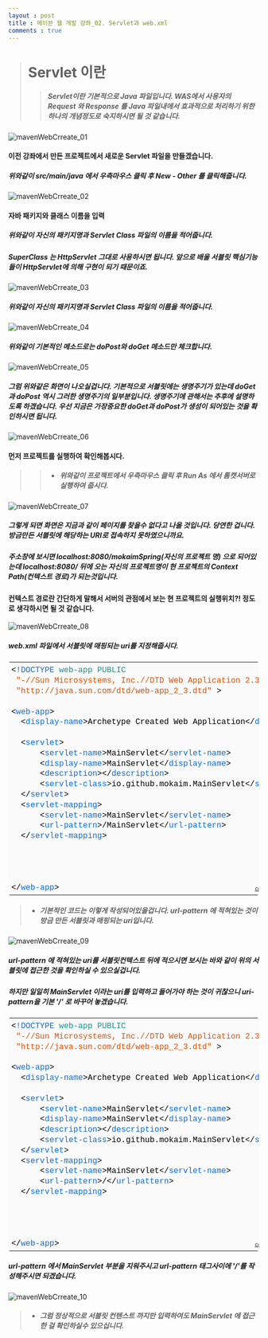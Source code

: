 ```yaml
---
layout : post
title : 메이븐 웹 개발 강좌_02. Servlet과 web.xml
comments : true
---
```


> # Servlet 이란
>> ##### Servlet이란 기본적으로 Java 파일입니다. WAS에서 사용자의 Request 와 Response 를 Java 파일내에서 효과적으로 처리하기 위한 하나의 개념정도로 숙지하시면 될 것 같습니다.




![mavenWebCrreate_01](/imgs/mavenWebCreate_01/mavenWebCrreate_01.png)



#### 이전 강좌에서 만든 프로젝트에서 새로운 Servlet 파일을 만들겠습니다.
##### 위와같이 src/main/java 에서 우측마우스 클릭 후 New - Other 를 클릭해줍니다.



![mavenWebCrreate_02](/imgs/mavenWebCreate_01/mavenWebCrreate_02.png)



#### 자바 패키지와 클래스 이름을 입력
##### 위와같이 자신의 패키지명과 Servlet Class 파일의 이름을 적어줍니다.
##### SuperClass 는 HttpServlet 그대로 사용하시면 됩니다. 앞으로 배울 서블릿 핵심기능들이 HttpServlet에 의해 구현이 되기 때문이죠.



![mavenWebCrreate_03](/imgs/mavenWebCreate_01/mavenWebCrreate_03.png)


##### 위와같이 자신의 패키지명과 Servlet Class 파일의 이름을 적어줍니다.



![mavenWebCrreate_04](/imgs/mavenWebCreate_01/mavenWebCrreate_04.png)


##### 위와같이 기본적인 메소드로는 doPost와 doGet 메소드만 체크합니다.



![mavenWebCrreate_05](/imgs/mavenWebCreate_01/mavenWebCrreate_05.png)


##### 그럼 위와같은 화면이 나오실겁니다. 기본적으로 서블릿에는 생명주기가 있는데 doGet과 doPost 역시 그러한 생명주기의 일부분입니다. 생명주기에 관해서는 추후에 설명하도록 하겠습니다. 우선 지금은 가장중요한 doGet과 doPost가 생성이 되어있는 것을 확인하시면 됩니다.


![mavenWebCrreate_06](/imgs/mavenWebCreate_01/mavenWebCrreate_06.png)


#### 먼저 프로젝트를 실행하여 확인해봅시다.
>> * ##### 위와같이 프로젝트에서 우측마우스 클릭 후 Run As 에서 톰캣서버로 실행하여 줍시다.


![mavenWebCrreate_07](/imgs/mavenWebCreate_01/mavenWebCrreate_07.png)


##### 그렇게 되면 화면은 지금과 같이 페이지를 찾을수 없다고 나올 것입니다. 당연한 겁니다. 방금만든 서블릿에 해당하는 URI로 접속하지 못하였으니까요.
##### 주소창에 보시면 localhost:8080/mokaimSpring(자신의 프로젝트 명) 으로 되어있는데  localhost:8080/ 뒤에 오는 자신의 프로젝트명이 현 프로젝트의 Context Path(컨텍스트 경로)가 되는것입니다.
#### 컨텍스트 경로란 간단하게 말해서 서버의 관점에서 보는 현 프로젝트의 실행위치?! 정도로 생각하시면 될 것 같습니다.

![mavenWebCrreate_08](/imgs/mavenWebCreate_01/mavenWebCrreate_08.png)

##### web.xml 파일에서 서블릿에 매핑되는 uri를 지정해줍시다.

<div class="colorscripter-code" style="color:#010101;font-family:Consolas, 'Liberation Mono', Menlo, Courier, monospace !important; position:relative !important;overflow:auto"><table class="colorscripter-code-table" style="margin:0;padding:0;border:none;background-color:#fafafa;border-radius:4px;" cellspacing="0" cellpadding="0"><tr><td style="padding:6px 0;text-align:left"><div style="margin:0;padding:0;color:#010101;font-family:Consolas, 'Liberation Mono', Menlo, Courier, monospace !important;line-height:130%"><div style="padding:0 6px; white-space:pre; line-height:130%"><span style="color:#010101">&lt;</span><span style="color:#066de2">!DOCTYPE</span>&nbsp;<span style="color:#0a9989">web-app</span>&nbsp;<span style="color:#0a9989">PUBLIC</span></div><div style="padding:0 6px; white-space:pre; line-height:130%"><span style="color:#0a9989"></span>&nbsp;<span style="color:#df5000">"-//Sun&nbsp;Microsystems,&nbsp;Inc.//DTD&nbsp;Web&nbsp;Application&nbsp;2.3//EN"</span><span style="color:#0a9989"></span></div><div style="padding:0 6px; white-space:pre; line-height:130%"><span style="color:#0a9989"></span>&nbsp;<span style="color:#df5000">"http://java.sun.com/dtd/web-app_2_3.dtd"</span><span style="color:#0a9989"></span>&nbsp;<span style="color:#0a9989"></span><span style="color:#010101">&gt;</span></div><div style="padding:0 6px; white-space:pre; line-height:130%">&nbsp;</div><div style="padding:0 6px; white-space:pre; line-height:130%"><span style="color:#010101">&lt;</span><span style="color:#066de2">web-app</span><span style="color:#010101">&gt;</span></div><div style="padding:0 6px; white-space:pre; line-height:130%">&nbsp;&nbsp;<span style="color:#010101">&lt;</span><span style="color:#066de2">display-name</span><span style="color:#010101">&gt;</span>Archetype&nbsp;Created&nbsp;Web&nbsp;Application<span style="color:#010101">&lt;</span><span style="color:#010101">/</span><span style="color:#066de2">display-name</span><span style="color:#010101">&gt;</span></div><div style="padding:0 6px; white-space:pre; line-height:130%">&nbsp;&nbsp;</div><div style="padding:0 6px; white-space:pre; line-height:130%">&nbsp;&nbsp;<span style="color:#010101">&lt;</span><span style="color:#066de2">servlet</span><span style="color:#010101">&gt;</span></div><div style="padding:0 6px; white-space:pre; line-height:130%">&nbsp;&nbsp;&nbsp;&nbsp;&nbsp;&nbsp;<span style="color:#010101">&lt;</span><span style="color:#066de2">servlet-name</span><span style="color:#010101">&gt;</span>MainServlet<span style="color:#010101">&lt;</span><span style="color:#010101">/</span><span style="color:#066de2">servlet-name</span><span style="color:#010101">&gt;</span></div><div style="padding:0 6px; white-space:pre; line-height:130%">&nbsp;&nbsp;&nbsp;&nbsp;&nbsp;&nbsp;<span style="color:#010101">&lt;</span><span style="color:#066de2">display-name</span><span style="color:#010101">&gt;</span>MainServlet<span style="color:#010101">&lt;</span><span style="color:#010101">/</span><span style="color:#066de2">display-name</span><span style="color:#010101">&gt;</span></div><div style="padding:0 6px; white-space:pre; line-height:130%">&nbsp;&nbsp;&nbsp;&nbsp;&nbsp;&nbsp;<span style="color:#010101">&lt;</span><span style="color:#066de2">description</span><span style="color:#010101">&gt;</span><span style="color:#010101">&lt;</span><span style="color:#010101">/</span><span style="color:#066de2">description</span><span style="color:#010101">&gt;</span></div><div style="padding:0 6px; white-space:pre; line-height:130%">&nbsp;&nbsp;&nbsp;&nbsp;&nbsp;&nbsp;<span style="color:#010101">&lt;</span><span style="color:#066de2">servlet-class</span><span style="color:#010101">&gt;</span>io.github.mokaim.MainServlet<span style="color:#010101">&lt;</span><span style="color:#010101">/</span><span style="color:#066de2">servlet-class</span><span style="color:#010101">&gt;</span></div><div style="padding:0 6px; white-space:pre; line-height:130%">&nbsp;&nbsp;<span style="color:#010101">&lt;</span><span style="color:#010101">/</span><span style="color:#066de2">servlet</span><span style="color:#010101">&gt;</span></div><div style="padding:0 6px; white-space:pre; line-height:130%">&nbsp;&nbsp;<span style="color:#010101">&lt;</span><span style="color:#066de2">servlet-mapping</span><span style="color:#010101">&gt;</span></div><div style="padding:0 6px; white-space:pre; line-height:130%">&nbsp;&nbsp;&nbsp;&nbsp;&nbsp;&nbsp;<span style="color:#010101">&lt;</span><span style="color:#066de2">servlet-name</span><span style="color:#010101">&gt;</span>MainServlet<span style="color:#010101">&lt;</span><span style="color:#010101">/</span><span style="color:#066de2">servlet-name</span><span style="color:#010101">&gt;</span></div><div style="padding:0 6px; white-space:pre; line-height:130%">&nbsp;&nbsp;&nbsp;&nbsp;&nbsp;&nbsp;<span style="color:#010101">&lt;</span><span style="color:#066de2">url-pattern</span><span style="color:#010101">&gt;</span>/MainServlet<span style="color:#010101">&lt;</span><span style="color:#010101">/</span><span style="color:#066de2">url-pattern</span><span style="color:#010101">&gt;</span></div><div style="padding:0 6px; white-space:pre; line-height:130%">&nbsp;&nbsp;<span style="color:#010101">&lt;</span><span style="color:#010101">/</span><span style="color:#066de2">servlet-mapping</span><span style="color:#010101">&gt;</span></div><div style="padding:0 6px; white-space:pre; line-height:130%">&nbsp;&nbsp;</div><div style="padding:0 6px; white-space:pre; line-height:130%">&nbsp;</div><div style="padding:0 6px; white-space:pre; line-height:130%">&nbsp;</div><div style="padding:0 6px; white-space:pre; line-height:130%">&nbsp;</div><div style="padding:0 6px; white-space:pre; line-height:130%"><span style="color:#010101">&lt;</span><span style="color:#010101">/</span><span style="color:#066de2">web-app</span><span style="color:#010101">&gt;</span></div></div><div style="text-align:right;margin-top:-13px;margin-right:5px;font-size:9px;font-style:italic"><a href="http://colorscripter.com/info#e" target="_blank" style="color:#e5e5e5text-decoration:none">Colored by Color Scripter</a></div></td><td style="vertical-align:bottom;padding:0 2px 4px 0"><a href="http://colorscripter.com/info#e" target="_blank" style="text-decoration:none;color:white"><span style="font-size:9px;word-break:normal;background-color:#e5e5e5;color:white;border-radius:10px;padding:1px">cs</span></a></td></tr></table></div>


> * ##### 기본적인 코드는 이렇게 작성되어있을겁니다. url-pattern 에 적혀있는 것이 방금 만든 서블릿과 매핑되는 uri입니다.


![mavenWebCrreate_09](/imgs/mavenWebCreate_01/mavenWebCrreate_09.png)
##### url-pattern 에 적혀있는 uri를 서블릿컨텍스트 뒤에 적으시면 보시는 바와 같이 위의 서블릿에 접근한 것을 확인하실 수 있으실겁니다.
##### 하지만 일일히 MainServlet 이라는 uri를 입력하고 들어가야 하는 것이 귀찮으니 uri-pattern을 기본 '/' 로 바꾸어 놓겠습니다.

<div class="colorscripter-code" style="color:#010101;font-family:Consolas, 'Liberation Mono', Menlo, Courier, monospace !important; position:relative !important;overflow:auto"><table class="colorscripter-code-table" style="margin:0;padding:0;border:none;background-color:#fafafa;border-radius:4px;" cellspacing="0" cellpadding="0"><tr><td style="padding:6px 0;text-align:left"><div style="margin:0;padding:0;color:#010101;font-family:Consolas, 'Liberation Mono', Menlo, Courier, monospace !important;line-height:130%"><div style="padding:0 6px; white-space:pre; line-height:130%"><span style="color:#010101">&lt;</span><span style="color:#066de2">!DOCTYPE</span>&nbsp;<span style="color:#0a9989">web-app</span>&nbsp;<span style="color:#0a9989">PUBLIC</span></div><div style="padding:0 6px; white-space:pre; line-height:130%"><span style="color:#0a9989"></span>&nbsp;<span style="color:#df5000">"-//Sun&nbsp;Microsystems,&nbsp;Inc.//DTD&nbsp;Web&nbsp;Application&nbsp;2.3//EN"</span><span style="color:#0a9989"></span></div><div style="padding:0 6px; white-space:pre; line-height:130%"><span style="color:#0a9989"></span>&nbsp;<span style="color:#df5000">"http://java.sun.com/dtd/web-app_2_3.dtd"</span><span style="color:#0a9989"></span>&nbsp;<span style="color:#0a9989"></span><span style="color:#010101">&gt;</span></div><div style="padding:0 6px; white-space:pre; line-height:130%">&nbsp;</div><div style="padding:0 6px; white-space:pre; line-height:130%"><span style="color:#010101">&lt;</span><span style="color:#066de2">web-app</span><span style="color:#010101">&gt;</span></div><div style="padding:0 6px; white-space:pre; line-height:130%">&nbsp;&nbsp;<span style="color:#010101">&lt;</span><span style="color:#066de2">display-name</span><span style="color:#010101">&gt;</span>Archetype&nbsp;Created&nbsp;Web&nbsp;Application<span style="color:#010101">&lt;</span><span style="color:#010101">/</span><span style="color:#066de2">display-name</span><span style="color:#010101">&gt;</span></div><div style="padding:0 6px; white-space:pre; line-height:130%">&nbsp;&nbsp;</div><div style="padding:0 6px; white-space:pre; line-height:130%">&nbsp;&nbsp;<span style="color:#010101">&lt;</span><span style="color:#066de2">servlet</span><span style="color:#010101">&gt;</span></div><div style="padding:0 6px; white-space:pre; line-height:130%">&nbsp;&nbsp;&nbsp;&nbsp;&nbsp;&nbsp;<span style="color:#010101">&lt;</span><span style="color:#066de2">servlet-name</span><span style="color:#010101">&gt;</span>MainServlet<span style="color:#010101">&lt;</span><span style="color:#010101">/</span><span style="color:#066de2">servlet-name</span><span style="color:#010101">&gt;</span></div><div style="padding:0 6px; white-space:pre; line-height:130%">&nbsp;&nbsp;&nbsp;&nbsp;&nbsp;&nbsp;<span style="color:#010101">&lt;</span><span style="color:#066de2">display-name</span><span style="color:#010101">&gt;</span>MainServlet<span style="color:#010101">&lt;</span><span style="color:#010101">/</span><span style="color:#066de2">display-name</span><span style="color:#010101">&gt;</span></div><div style="padding:0 6px; white-space:pre; line-height:130%">&nbsp;&nbsp;&nbsp;&nbsp;&nbsp;&nbsp;<span style="color:#010101">&lt;</span><span style="color:#066de2">description</span><span style="color:#010101">&gt;</span><span style="color:#010101">&lt;</span><span style="color:#010101">/</span><span style="color:#066de2">description</span><span style="color:#010101">&gt;</span></div><div style="padding:0 6px; white-space:pre; line-height:130%">&nbsp;&nbsp;&nbsp;&nbsp;&nbsp;&nbsp;<span style="color:#010101">&lt;</span><span style="color:#066de2">servlet-class</span><span style="color:#010101">&gt;</span>io.github.mokaim.MainServlet<span style="color:#010101">&lt;</span><span style="color:#010101">/</span><span style="color:#066de2">servlet-class</span><span style="color:#010101">&gt;</span></div><div style="padding:0 6px; white-space:pre; line-height:130%">&nbsp;&nbsp;<span style="color:#010101">&lt;</span><span style="color:#010101">/</span><span style="color:#066de2">servlet</span><span style="color:#010101">&gt;</span></div><div style="padding:0 6px; white-space:pre; line-height:130%">&nbsp;&nbsp;<span style="color:#010101">&lt;</span><span style="color:#066de2">servlet-mapping</span><span style="color:#010101">&gt;</span></div><div style="padding:0 6px; white-space:pre; line-height:130%">&nbsp;&nbsp;&nbsp;&nbsp;&nbsp;&nbsp;<span style="color:#010101">&lt;</span><span style="color:#066de2">servlet-name</span><span style="color:#010101">&gt;</span>MainServlet<span style="color:#010101">&lt;</span><span style="color:#010101">/</span><span style="color:#066de2">servlet-name</span><span style="color:#010101">&gt;</span></div><div style="padding:0 6px; white-space:pre; line-height:130%">&nbsp;&nbsp;&nbsp;&nbsp;&nbsp;&nbsp;<span style="color:#010101">&lt;</span><span style="color:#066de2">url-pattern</span><span style="color:#010101">&gt;</span>/<span style="color:#010101">&lt;</span><span style="color:#010101">/</span><span style="color:#066de2">url-pattern</span><span style="color:#010101">&gt;</span></div><div style="padding:0 6px; white-space:pre; line-height:130%">&nbsp;&nbsp;<span style="color:#010101">&lt;</span><span style="color:#010101">/</span><span style="color:#066de2">servlet-mapping</span><span style="color:#010101">&gt;</span></div><div style="padding:0 6px; white-space:pre; line-height:130%">&nbsp;&nbsp;</div><div style="padding:0 6px; white-space:pre; line-height:130%">&nbsp;</div><div style="padding:0 6px; white-space:pre; line-height:130%">&nbsp;</div><div style="padding:0 6px; white-space:pre; line-height:130%">&nbsp;</div><div style="padding:0 6px; white-space:pre; line-height:130%"><span style="color:#010101">&lt;</span><span style="color:#010101">/</span><span style="color:#066de2">web-app</span><span style="color:#010101">&gt;</span></div></div><div style="text-align:right;margin-top:-13px;margin-right:5px;font-size:9px;font-style:italic"><a href="http://colorscripter.com/info#e" target="_blank" style="color:#e5e5e5text-decoration:none">Colored by Color Scripter</a></div></td><td style="vertical-align:bottom;padding:0 2px 4px 0"><a href="http://colorscripter.com/info#e" target="_blank" style="text-decoration:none;color:white"><span style="font-size:9px;word-break:normal;background-color:#e5e5e5;color:white;border-radius:10px;padding:1px">cs</span></a></td></tr></table></div>

##### url-pattern 에서 MainServlet 부분을 지워주시고 url-pattern 태그사이에 '/'를 작성해주시면 되겠습니다.

![mavenWebCrreate_10](/imgs/mavenWebCreate_01/mavenWebCrreate_10.jpg)

> * ##### 그럼 정상적으로 서블릿 컨텐스트 까지만 입력하여도 MainServlet 에 접근한 걸 확인하실수 있으십니다.
